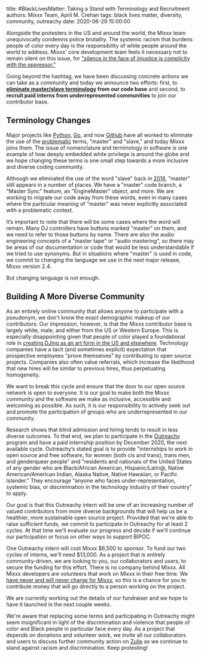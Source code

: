 title: #BlackLivesMatter: Taking a Stand with Terminology and Recruitment
authors: Mixxx Team, April M. Crehan
tags: black lives matter, diversity, community, outreachy
date: 2020-06-29 15:00:00

Alongside the protesters in the US and around the world, the Mixxx team unequivocally condemns police brutality.
The systemic racism that burdens people of color every day is the responsibility of white people around the world to address.
Mixxx' core development team feels it necessary not to remain silent on this issue, for ["silence in the face of injustice is complicity with the oppressor."](https://www.theguardian.com/news/2000/sep/14/guardianobituaries)

Going beyond the hashtag, we have been discussing concrete actions we can take as a community and today we announce two efforts: first, to **[eliminate master/slave terminology](https://www.washingtonpost.com/opinions/2020/06/12/tech-industry-has-an-ugly-master-slave-problem/) from our code base** and second, to **recruit paid interns from underrepresented communities** to join our contributor base.

## Terminology Changes

Major projects like [Python](https://www.vice.com/en_us/article/8x7akv/masterslave-terminology-was-removed-from-python-programming-language), [Go](https://www.reddit.com/r/golang/comments/gy9ylr/go_has_removed_all_uses_of_blacklistwhitelist_and/fte1zk0/), and now [Github](https://www.cnet.com/news/microsofts-github-is-removing-coding-terms-like-master-and-slave/) have all worked to eliminate the use of the [problematic](https://blog.carbonfive.com/problematic-terminology-in-open-source/) terms, "master" and "slave," and today Mixxx joins them.
The issue of nomenclature and terminology in software is one example of how deeply embedded white privilege is around the globe and we hope changing these terms is one small step towards a more inclusive and diverse coding community.

Although we eliminated the use of the word "slave" back in [2016](https://github.com/mixxxdj/mixxx/commit/e59916caf72a256bb28b1722759a629c5cc9cf81), "master" still appears in a number of places.
We have a "master" code branch, a "Master Sync" feature, an "EngineMaster" object, and more.
We are working to migrate our code away from these words, even in many cases where the particular meaning of "master" was never explicitly associated with a problematic context.

It’s important to note that there will be some cases where the word will remain.
Many DJ controllers have buttons marked "master" on them, and we need to refer to those buttons by name.
There are also the audio engineering concepts of a "master tape" or "audio mastering", so there may be areas of our documentation or code that would be less understandable if we tried to use synonyms.
But in situations where "master" is used in code, we commit to changing the language we use in the next major release, Mixxx version 2.4.

But changing language is not enough.

## Building A More Diverse Community

As an entirely online community that allows anyone to participate with a pseudonym, we don't know the exact demographic makeup of our contributors.
Our impression, however, is that the Mixxx contributor base is largely white, male, and either from the US or Western Europe.
This is especially disappointing given that people of color played a foundational role in [creating DJing as an art form in the US and elsewhere](https://www.dukeupress.edu/Love-Saves-the-Day/).
Technology companies have a tacit (and sometimes explicit) expectation that prospective employees "prove themselves" by contributing to open source projects. Companies also often value referrals, which increase the likelihood that new hires will be similar to previous hires, thus perpetuating homogeneity.

We want to break this cycle and ensure that the door to our open source network is open to everyone.
It is our goal to make both the Mixxx community and the software we make as inclusive, accessible and welcoming as possible.
As such, it is our responsibility to actively seek out and promote the participation of groups who are underrepresented in our community.

Research shows that blind admission and hiring tends to result in less diverse outcomes.
To that end, we plan to participate in the [Outreachy](https://www.outreachy.org/) program and have a paid internship position by December 2020, the next available cycle.
Outreachy’s stated goal is to provide "internships to work in open source and free software, for women (both cis and trans), trans men, and genderqueer people" and "residents and nationals of the United States of any gender who are Black/African American, Hispanic/Latin@, Native American/American Indian, Alaska Native, Native Hawaiian, or Pacific Islander."
They encourage "anyone who faces under-representation, systemic bias, or discrimination in the technology industry of their country" to apply.

Our goal is that this Outreachy intern will be one of an increasing number of valued contributors from more diverse backgrounds that will help us be a healthier, more sustainable open source project.
Provided that we're able to raise sufficient funds, we commit to participate in Outreachy for at least 2 cycles.  At that time we'll evaluate our progress and decide if we'll continue our participation or focus on other ways to support BIPOC.

One Outreachy intern will cost Mixxx $6,500 to sponsor.
To fund our two cycles of interns, we'll need $13,000.
As a project that is entirely community-driven, we are looking to you, our collaborators and users, to secure the funding for this effort. There is no company behind Mixxx.
All Mixxx developers are volunteers that work on Mixxx in their free time.
We [have never and will never charge for Mixxx](/news/2020-05-22-you-dont-need-to-pay-for-mixxx/), so this is a chance for you to contribute money that will go directly to a person working on the project.

We are currently working out the details of our fundraiser and we hope to have it launched in the next couple weeks.

We're aware that replacing some terms and participating in Outreachy might seem insignificant in light of the discrimination and violence that people of color and Black people in particular face every day.
As a project that depends on donations and volunteer work, we invite all our collaborators and users to discuss further community action on [Zulip](https://mixxx.zulipchat.com) as we continue to stand against racism and discrimination.
Keep protesting!
